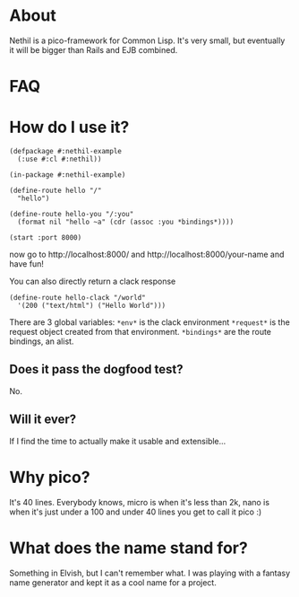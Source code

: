 # About

Nethil is a pico-framework for Common Lisp. It's very small, but eventually it will be bigger than Rails and EJB combined.

# FAQ

# How do I use it?

```common-lisp
(defpackage #:nethil-example
  (:use #:cl #:nethil))

(in-package #:nethil-example)

(define-route hello "/"
  "hello")

(define-route hello-you "/:you"
  (format nil "hello ~a" (cdr (assoc :you *bindings*))))

(start :port 8000)
```
now go to http://localhost:8000/ and http://localhost:8000/your-name and have fun!

You can also directly return a clack response

```common-lisp
(define-route hello-clack "/world"
  '(200 ("text/html") ("Hello World")))
```

There are 3 global variables:
`*env*` is the clack environment
`*request*` is the request object created from that environment.
`*bindings*` are the route bindings, an alist.

## Does it pass the dogfood test?

No.

## Will it ever?

If I find the time to actually make it usable and extensible...

# Why pico?

It's 40 lines. Everybody knows, micro is when it's less than 2k, nano is when it's just under a 100 and under 40 lines you get to call it pico :)

# What does the name stand for?

Something in Elvish, but I can't remember what. I was playing with a fantasy name generator and kept it as a cool name for a project.
